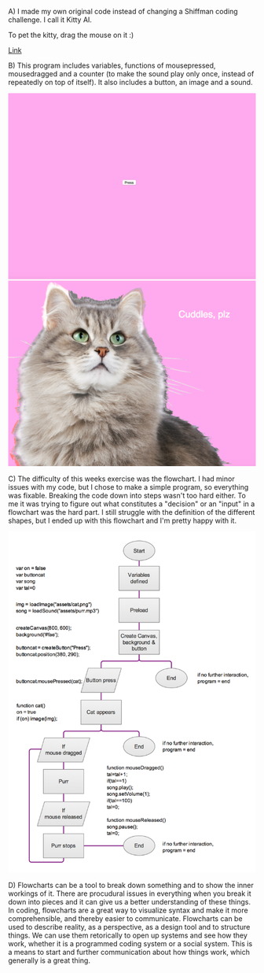 
A)  I made my own original code instead of changing a Shiffman coding challenge. I call it Kitty AI.

To pet the kitty, drag the mouse on it :)

[Link](https://emmaottilie.github.io/Exercises/miniex8/)

B)  This program includes variables, functions of mousepressed, mousedragged and a counter (to make the sound play only once, instead of repeatedly on top of itself). It also includes a button, an image and a sound. 

![ScreenShot](https://github.com/EmmaOttilie/Exercises/blob/gh-pages/miniex8/8.png)
![ScreenShot](https://github.com/EmmaOttilie/Exercises/blob/gh-pages/miniex8/8.2.png)

C)  The difficulty of this weeks exercise was the flowchart. I had minor issues with my code, but I chose to make a simple program, so everything was fixable. Breaking the code down into steps wasn't too hard either. To me it was trying to figure out what constitutes a "decision" or an "input" in a flowchart was the hard part. I still struggle with the definition of the different shapes, but I ended up with this flowchart and I'm pretty happy with it. 

![ScreenShot](https://github.com/EmmaOttilie/Exercises/blob/gh-pages/miniex8/8flowchart.png)

D)  Flowcharts can be a tool to break down something and to show the inner workings of it. There are procudural issues in everything when you break it down into pieces and it can give us a better understanding of these things. In coding, flowcharts are a great way to visualize syntax and make it more comprehensible, and thereby easier to communicate. Flowcharts can be used to describe reality, as a perspective, as a design tool and to structure things. We can use them retorically to open up systems and see how they work, whether it is a programmed coding system or a social system. This is a means to start and further communication about how things work, which generally is a great thing.

